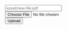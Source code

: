 <input id="{{currentURI}}-filename" type="text" placeholder="asset/new-file.pdf" />
<br/>
<input id="{{currentURI}}-input" type="file" />
<br/>
<button id="{{currentURI}}-button">Upload</button>
<script>
document.getElementById('{{currentURI}}-button').addEventListener('click', () => {
  const input = document.getElementById('{{currentURI}}-input')
  const [uri, item] = kiwi.createItem(document.getElementById('{{currentURI}}-filename').value)
  const file = input.files[0]
  item.type = file.type
  kiwi.saveItem(uri, item, file)
})
</script>

